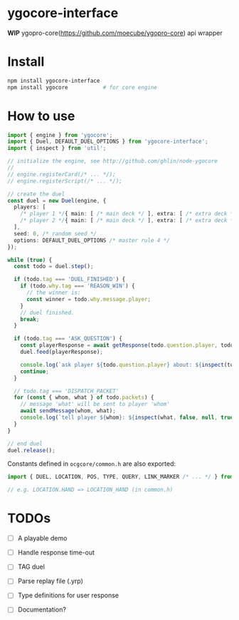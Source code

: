 # ygocore-interface

**WIP** ygopro-core(https://github.com/moecube/ygopro-core) api wrapper

# Install

``` sh
npm install ygocore-interface
npm install ygocore           # for core engine
```

# How to use

``` typescript
import { engine } from 'ygocore';
import { Duel, DEFAULT_DUEL_OPTIONS } from 'ygocore-interface';
import { inspect } from 'util';

// initialize the engine, see http://github.com/ghlin/node-ygocore
//
// engine.registerCard(/* ... */);
// engine.registerScript(/* ... */);

// create the duel
const duel = new Duel(engine, {
  players: [
    /* player 1 */{ main: [ /* main deck */ ], extra: [ /* extra deck */ ] },
    /* player 2 */{ main: [ /* main deck */ ], extra: [ /* extra deck */ ] }
  ],
  seed: 0, /* random seed */
  options: DEFAULT_DUEL_OPTIONS /* master rule 4 */
});

while (true) {
  const todo = duel.step();

  if (todo.tag === 'DUEL_FINISHED') {
    if (todo.why.tag === 'REASON_WIN') {
      // the winner is:
      const winner = todo.why.message.player;
    }
    // duel finished.
    break;
  }

  if (todo.tag === 'ASK_QUESTION') {
    const playerResponse = await getResponse(todo.question.player, todo.question);
    duel.feed(playerResponse);

    console.log(`ask player ${todo.question.player} about: ${inspect(todo.question, false, null, true)}`}
    continue;
  }

  // todo.tag === 'DISPATCH_PACKET'
  for (const { whom, what } of todo.packets) {
    // message 'what' will be sent to player 'whom'
    await sendMessage(whom, what);
    console.log(`tell player ${whom}: ${inspect(what, false, null, true)}`);
  }
}

// end duel
duel.release();
```

Constants defined in `ocgcore/common.h` are also exported:

``` typescript
import { DUEL, LOCATION, POS, TYPE, QUERY, LINK_MARKER /* ... */ } from 'ygocore-interface';

// e.g. LOCATION.HAND => LOCATION_HAND (in common.h)
```

# TODOs

- [ ] A playable demo
- [ ] Handle response time-out
- [ ] TAG duel
- [ ] Parse replay file (.yrp)
- [ ] Type definitions for user response
- [ ] Documentation?

